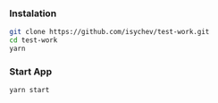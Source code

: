 ### Instalation
 ```sh
 git clone https://github.com/isychev/test-work.git
 cd test-work
 yarn
 ```
 ### Start App
 ```sh
 yarn start
 ```